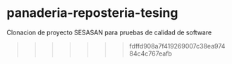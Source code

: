 # panaderia-reposteria-tesing
Clonacion de proyecto SESASAN para pruebas de calidad de software
>>>>>>> fdffd908a7f419269007c38ea97484c4c767eafb
